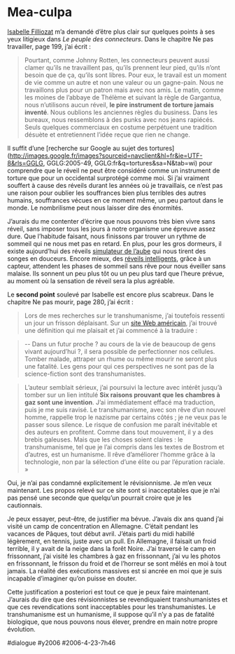 # Mea-culpa

[Isabelle Filliozat](http://www.filliozat.net/) m’a demandé d’être plus clair sur quelques points à ses yeux litigieux dans *Le peuple des connecteurs*. Dans le chapitre Ne pas travailler, page 199, j’ai écrit :

> Pourtant, comme Johnny Rotten, les connecteurs peuvent aussi clamer qu’ils ne travaillent pas, qu’ils prennent leur pied, qu’ils n’ont besoin que de ça, qu’ils sont libres. Pour eux, le travail est un moment de vie comme un autre et non une valeur ou un gagne-pain. Nous ne travaillons plus pour un patron mais avec nos amis. Le matin, comme les moines de l’abbaye de Thélème et suivant la règle de Gargantua, nous n’utilisons aucun réveil, **le pire instrument de torture jamais inventé**. Nous oublions les anciennes règles du business. Dans les bureaux, nous ressemblons à des punks avec nos jeans rapiécés. Seuls quelques commerciaux en costume perpétuent une tradition désuète et entretiennent l’idée reçue que rien ne change.

Il suffit d’une [recherche sur Google au sujet des tortures](http://images.google.fr/images?sourceid=navclient&hl=fr&ie=UTF-8&rls=GGLG, GGLG:2005-49, GGLG:fr&q=tortures&sa=N&tab=wi) pour comprendre que le réveil ne peut être considéré comme un instrument de torture que pour un occidental surprotégé comme moi. Si j’ai vraiment souffert à cause des réveils durant les années où je travaillais, ce n’est pas une raison pour oublier les souffrances bien plus terribles des autres humains, souffrances vécues en ce moment même, un peu partout dans le monde. Le nombrilisme peut nous laisser dire des énormités.

J’aurais du me contenter d’écrire que nous pouvons très bien vivre sans réveil, sans imposer tous les jours à notre organisme une épreuve assez dure. Que l’habitude faisant, nous finissons par trouver un rythme de sommeil qui ne nous met pas en retard. En plus, pour les gros dormeurs, il existe aujourd’hui des réveils [simulateur de l’aube](http://www.lumie.com/bodyclocks/index.htm) qui nous tirent des songes en douceurs. Encore mieux, des [réveils intelligents](http://www.lebloggadget.com/2005/07/sleepsmart_le_r.html), grâce à un capteur, attendent les phases de sommeil sans rêve pour nous éveiller sans malaise. Ils sonnent un peu plus tôt ou un peu plus tard que l’heure prévue, au moment où la sensation de réveil sera la plus agréable.

Le **second point** soulevé par Isabelle est encore plus scabreux. Dans le chapitre Ne pas mourir, page 280, j’ai écrit :

> Lors de mes recherches sur le transhumanisme, j’ai toutefois ressenti un jour un frisson déplaisant. Sur un [site Web américain](http://www.geniebusters.org/), j’ai trouvé une définition qui me plaisait et j’ai commencé à la traduire :

> -- Dans un futur proche ? au cours de la vie de beaucoup de gens vivant aujourd’hui ?, il sera possible de perfectionner nos cellules. Tomber malade, attraper un rhume ou même mourir ne seront plus une fatalité. Les gens pour qui ces perspectives ne sont pas de la science-fiction sont des transhumanistes.

> L’auteur semblait sérieux, j’ai poursuivi la lecture avec intérêt jusqu’à tomber sur un lien intitulé **Six raisons prouvant que les chambres à gaz sont une invention**. J’ai immédiatement effacé ma traduction, puis je me suis ravisé. Le transhumanisme, avec son rêve d’un nouvel homme, rappelle trop le nazisme par certains côtés ; je ne veux pas le passer sous silence. Le risque de confusion me paraît inévitable et des auteurs en profitent. Comme dans tout mouvement, il y a des brebis galeuses. Mais que les choses soient claires : le transhumanisme, tel que je l’ai compris dans les textes de Bostrom et d’autres, est un humanisme. Il rêve d’améliorer l’homme grâce à la technologie, non par la sélection d’une élite ou par l’épuration raciale. »

Oui, je n’ai pas condamné explicitement le révisionnisme. Je m’en veux maintenant. Les propos relevé sur ce site sont si inacceptables que je n’ai pas pensé une seconde que quelqu’un pourrait croire que je les cautionnais.

Je peux essayer, peut-être, de justifier ma bévue. J’avais dix ans quand j’ai visité un camp de concentration en Allemagne. C’était pendant les vacances de Pâques, tout début avril. J’étais parti du midi habillé légèrement, en tennis, juste avec un pull. En Allemagne, il faisait un froid terrible, il y avait de la neige dans la forêt Noire. J’ai traversé le camp en frissonnant, j’ai visité les chambres à gaz en frissonnant, j’ai vu les photos en frissonnant, le frisson du froid et de l’horreur se sont mêlés en moi à tout jamais. La réalité des exécutions massives est si ancrée en moi que je suis incapable d’imaginer qu’on puisse en douter.

Cette justification a posteriori est tout ce que je peux faire maintenant. J’aurais du dire que des révisionnistes se revendiquaient transhumanistes et que ces revendications sont inacceptables pour les transhumanistes. Le transhumanisme est un humanisme, il suppose qu’il n’y a pas de fatalité biologique, que nous pouvons nous élever, prendre en main notre propre évolution.

#dialogue #y2006 #2006-4-23-7h46
